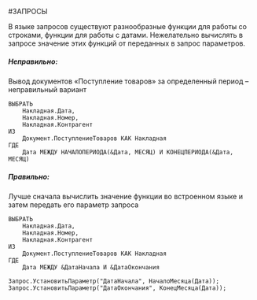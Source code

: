 #ЗАПРОСЫ 

В языке запросов существуют разнообразные функции для работы со строками, функции для работы с датами. Нежелательно вычислять в запросе значение этих функций от переданных в запрос параметров.
##### Неправильно:
Вывод документов «Поступление товаров» за определенный период – неправильный вариант
```bsl
ВЫБРАТЬ
	Накладная.Дата,
	Накладная.Номер,
	Накладная.Контрагент
ИЗ
	Документ.ПоступлениеТоваров КАК Накладная
ГДЕ
	Дата МЕЖДУ НАЧАЛОПЕРИОДА(&Дата, МЕСЯЦ) И КОНЕЦПЕРИОДА(&Дата, МЕСЯЦ)
```
##### Правильно:
Лучше сначала вычислить значение функции во встроенном языке и затем передать его параметр запроса
```bsl
ВЫБРАТЬ
	Накладная.Дата,
	Накладная.Номер,
	Накладная.Контрагент
ИЗ
	Документ.ПоступлениеТоваров КАК Накладная
ГДЕ
	Дата МЕЖДУ &ДатаНачала И &ДатаОкончания
	
Запрос.УстановитьПараметр("ДатаНачала", НачалоМесяца(Дата));
Запрос.УстановитьПараметр("ДатаОкончания", КонецМесяца(Дата));
```